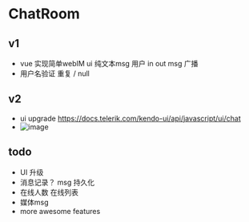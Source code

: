 # ChatRoom
## v1 
- vue 实现简单webIM ui  纯文本msg  用户 in out msg 广播
- 用户名验证 重复 / null


## v2 
- ui upgrade   https://docs.telerik.com/kendo-ui/api/javascript/ui/chat  
- ![image](https://github.com/MockingLee/ChatRoom//raw/master/pic_source/SQJQ1KQ%60%60A8%40TKY36%24W%40LL.png)

## todo
- UI 升级 
- 消息记录？ msg 持久化
- 在线人数 在线列表
- 媒体msg
- more awesome features 